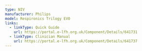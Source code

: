 ```yaml
---
type: NIV
manufacturer: Philips
model: Respironics Trilogy EVO
links:
  - linkType: Quick Guide
    url: https://portal.e-lfh.org.uk/Component/Details/641731
  - linkType: Clinician Manual
    url: https://portal.e-lfh.org.uk/Component/Details/641737
---
```

